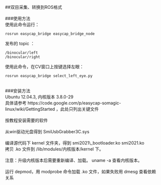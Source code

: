 ##双目采集、转换到ROS格式<br />
<br />
###使用方法<br />
使用此命令运行：<br />

    rosrun easycap_bridge easycap_bridge_node

发布的 topic ：<br />

    /binocular/left
    /binocular/right

使用此命令，在CV窗口上按键选择左眼：<br />

    rosrun easycap_bridge select_left_eye.py

<br />
###安装方法<br />
Ubuntu 12.04.3, 内核版本 3.8.0-29<br />
具体请参考 https://code.google.com/p/easycap-somagic-linux/wiki/GettingStarted ，此处只列出关键文件<br />
<br />
按教程安装需要的软件<br />
<br />
从win驱动光盘得到 SmiUsbGrabber3C.sys <br />
<br />
编译源代码下 kernel 文件夹，得到 smi2021\_bootloader.ko smi2021.ko<br />
拷贝 .ko 文件到 /lib/modules/内核版本/kernel 下。<br />
<br />
注意：升级内核版本后需要重新编译、加载。 uname -a 查看内核版本。<br />
<br />
运行 depmod，用 modprobe 命令加载 .ko 文件，如果失败用 dmesg 查看依赖关系<br />
<br />
<br />
